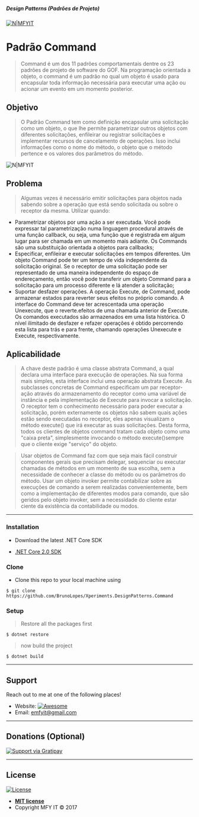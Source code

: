 ##### Design Patterns (Padrões de Projeto)     
[![N|MFYIT](https://contrib.azurewebsites.net/mfyit_card.png)](http://mfyit.azurewebsites.net) 


# Padrão Command 

> Command é um dos 11 padrões comportamentais dentre os 23 padrões de projeto de software do GOF. Na programação orientada a objeto, o command é um padrão no qual um objeto é usado para encapsular toda informação necessária para executar uma ação ou acionar um evento em um momento posterior.

## Objetivo 

> O Padrão Command tem como definição encapsular uma solicitação como um objeto, o que lhe permite parametrizar outros objetos com diferentes solicitações, enfileirar ou registrar solicitações e implementar recursos de cancelamento de operações. Isso inclui informações como o nome do método, o objeto que o método pertence e os valores dos parâmetros do método.

![N|MFYIT](https://upload.wikimedia.org/wikipedia/commons/a/a7/Estrutura-command.png)

## Problema 

> Algumas vezes é necessário emitir solicitações para objetos nada sabendo sobre a operação que está sendo solicitada ou sobre o receptor da mesma.
Utilizar quando:
* Parametrizar objetos por uma ação a ser executada. Você pode expressar tal parametrização numa linguagem procedural através de uma função callback, ou seja, uma função que é registrada em algum lugar para ser chamada em um momento mais adiante. Os Commands são uma substituição orientada a objetos para callbacks;
* Especificar, enfileirar e executar solicitações em tempos diferentes. Um objeto Command pode ter um tempo de vida independente da solicitação original. Se o receptor de uma solicitação pode ser representado de uma maneira independente do espaço de endereçamento, então você pode transferir um objeto Command para a solicitação para um processo diferente e lá atender a solicitação;
* Suportar desfazer operações. A operação Execute, de Command, pode armazenar estados para reverter seus efeitos no próprio comando. A interface do Command deve ter acrescentada uma operação Unexecute, que o reverte.efeitos de uma chamada anterior de Execute. Os comandos executados são armazenados em uma lista histórica. O nível ilimitado de desfazer e refazer operações é obtido percorrendo esta lista para trás e para frente, chamando operações Unexecute e Execute, respectivamente.

## Aplicabilidade 

> A chave deste padrão é uma classe abstrata Command, a qual declara uma interface para execução de operações. Na sua forma mais simples, esta interface inclui uma operação abstrata Execute. As subclasses concretas de Command especificam um par receptor-ação através do armazenamento do receptor como uma variável de instância e pela implementação de Execute para invocar a solicitação. O receptor tem o conhecimento necessário para poder executar a solicitação, porém externamente os objetos não sabem quais ações estão sendo executadas no receptor, eles apenas visualizam o método execute() que irá executar as suas solicitações. Desta forma, todos os clientes de objetos command tratam cada objeto como uma "caixa preta", simplesmente invocando o método execute()sempre que o cliente exige "serviço" do objeto.

> Usar objetos de Command faz com que seja mais fácil construir componentes gerais que precisam delegar, sequenciar ou executar chamadas de métodos em um momento de sua escolha, sem a necessidade de conhecer a classe do método ou os parâmetros do método. Usar um objeto invoker permite contabilizar sobre as execuções de comando a serem realizadas convenientemente, bem como a implementação de diferentes modos para comando, que são geridos pelo objeto invoker, sem a necessidade do cliente estar ciente da existência da contabilidade ou modos.

---

### Installation

- Download the latest .NET Core SDK

* [.NET Core 2.0 SDK](release-notes/download-archives/2.0.3.md)

### Clone

- Clone this repo to your local machine using
```shell
$ git clone https://github.com/BrunoLopes/Xperiments.DesignPatterns.Command
```

### Setup

> Restore all the packages first

```shell
$ dotnet restore
```

> now build the project

```shell
$ dotnet build
```
---

## Support

Reach out to me at one of the following places!

- Website:  [![Awesome](https://cdn.rawgit.com/sindresorhus/awesome/d7305f38d29fed78fa85652e3a63e154dd8e8829/media/badge.svg)](http://mfyit.azurewebsites.net)
- Email: emfyit@gmail.com

---

## Donations (Optional)

[![Support via Gratipay](https://cdn.rawgit.com/gratipay/gratipay-badge/2.3.0/dist/gratipay.png)](https://liberapay.com/brunolopes/donate)


---

## License

[![License](http://img.shields.io/:license-mit-blue.svg?style=flat-square)](http://badges.mit-license.org)

- **[MIT license](http://opensource.org/licenses/mit-license.php)**
- Copyright MFY IT © 2017  